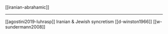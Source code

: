 [[iranian-abrahamic]]

---


[[agostini2019-luhrasp]] Iranian & Jewish syncretism 
[[d-winston1966]]
[[w-sundermann2008]]
